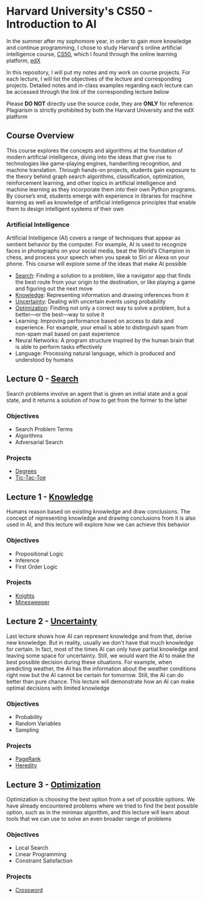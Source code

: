 # Harvard University's CS50 - Introduction to AI

In the summer after my sophomore year, in order to gain more knowledge and continue programming, I chose to study Harvard's online artificial intelligence course, [CS50](https://cs50.harvard.edu/ai/2020/), which I found through the online learning platform, [edX](https://www.edx.org/)<br/>

In this repository, I will put my notes and my work on course projects. For each lecture, I will list the objectives of the lecture and corresponding projects. Detailed notes and in-class examples regarding each lecture can be accessed through the link of the corresponding lecture below

Please <strong>DO NOT</strong> directly use the source code, they are <strong>ONLY</strong> for reference. Plagiarism is strictly prohibited by both the Harvard University and the edX platform

## Course Overview

This course explores the concepts and algorithms at the foundation of modern artificial intelligence, diving into the ideas that give rise to technologies like game-playing engines, handwriting recognition, and machine translation. Through hands-on projects, students gain exposure to the theory behind graph search algorithms, classification, optimization, reinforcement learning, and other topics in artificial intelligence and machine learning as they incorporate them into their own Python programs. By course’s end, students emerge with experience in libraries for machine learning as well as knowledge of artificial intelligence principles that enable them to design intelligent systems of their own

### Artificial Intelligence

Artificial Intelligence (AI) covers a range of techniques that appear as sentient behavior by the computer. For example, AI is used to recognize faces in photographs on your social media, beat the World’s Champion in chess, and process your speech when you speak to Siri or Alexa on your phone. This course will explore some of the ideas that make AI possible

- [Search](#lecture-0---search): Finding a solution to a problem, like a navigator app that finds the best route from your origin to the destination, or like playing a game and figuring out the next move
- [Knowledge](#lecture-1---knowledge): Representing information and drawing inferences from it
- [Uncertainty](#lecture-2---uncertainty): Dealing with uncertain events using probability
- [Optimization](#lecture-3---optimization): Finding not only a correct way to solve a problem, but a better—or the best—way to solve it
- Learning: Improving performance based on access to data and experience. For example, your email is able to distinguish spam from non-spam mail based on past experience
- Neural Networks: A program structure inspired by the human brain that is able to perform tasks effectively
- Language: Processing natural language, which is produced and understood by humans

## Lecture 0 - [Search](/0.Search/)

Search problems involve an agent that is given an initial state and a goal state, and it returns a solution of how to get from the former to the latter

### Objectives

- Search Problem Terms
- Algorithms
- Adversarial Search

### Projects

- [Degrees](/0.Search/degrees/)
- [Tic-Tac-Toe](/0.Search/tictactoe/)

## Lecture 1 - [Knowledge](/1.Knowledge/)

Humans reason based on existing knowledge and draw conclusions. The concept of representing knowledge and drawing conclusions from it is also used in AI, and this lecture will explore how we can achieve this behavior

### Objectives

- Propositional Logic
- Inference
- First Order Logic

### Projects

- [Knights](/1.Knowledge/knights/)
- [Minesweeper](/1.Knowledge/minesweeper/)

## Lecture 2 - [Uncertainty](2.Uncertainty/)

Last lecture shows how AI can represent knowledge and from that, derive new knowledge. But in reality, usually we don't have that much knowledge for certain. In fact, most of the times AI can only have partial knowledge and leaving some space for uncertainty. Still, we would want the AI to make the best possible decision during these situations. For example, when predicting weather, the AI has the information about the weather conditions right now but the AI cannot be certain for tomorrow. Still, the AI can do better than pure chance. This lecture will demonstrate how an AI can make optimal decisions with limited knowledge

### Objectives

- Probability
- Random Variables
- Sampling

### Projects

- [PageRank](2.Uncertainty/pagerank/)
- [Heredity](2.Uncertainty/heredity/)

## Lecture 3 - [Optimization](3.Optimization/)

Optimization is choosing the best option from a set of possible options. We have already encountered problems where we tried to find the best possible option, such as in the minimax algorithm, and this lecture will learn about tools that we can use to solve an even broader range of problems

### Objectives

- Local Search
- Linear Programming
- Constraint Satisfaction

### Projects

- [Crossword](3.Optimization/crossword/)
